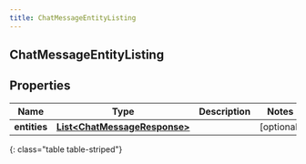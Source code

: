 ```yaml
---
title: ChatMessageEntityListing
---
```

## ChatMessageEntityListing


## Properties

| Name | Type | Description | Notes |
| ------------ | ------------- | ------------- | ------------- |
| **entities** | <!----><!---->[**List&lt;ChatMessageResponse&gt;**](ChatMessageResponse.html)<!----> |  |  [optional] |
{: class="table table-striped"}



